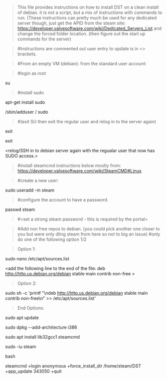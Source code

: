 > This file provides instructions on how to install DST on a clean install of debian.  it is not a script, but a mix of instructions with commands to run. (These instructions can pretty much be used for any dedicated server though, just get the APID from the steam site: https://developer.valvesoftware.com/wiki/Dedicated_Servers_List and change the forced folder location. (then figure out the start up commands for the server)

> #Instructions are commented out user entry to update is in <> brackets.

> #From an empty VM (debian): from the standard user account:


> #login as root

su

<YourRootPassword>

> #install sudo

apt-get install sudo 

/sbin/adduser /<your user account/> sudo

> #(exit SU then exit the regular user and relog in to the server again)

exit 

exit 

<relog/SSH in to debian server again with the regualar user that now has SUDO access.>

> #install steamcmd instructions below mostly from: https://developer.valvesoftware.com/wiki/SteamCMD#Linux

> #create a new user:

sudo useradd -m steam

> #configure the account to have a password.

passwd steam

> #<set a strong steam password - this is required by the portal>

> #Add non free repos to debian. (you could pick another one closer to you but were only dling steam from here so not to big an issue)
> #only do one of the following option 1/2

> Option 1:

sudo nano /etc/apt/sources.list 

<add the following line to the end of the file:  deb http://http.us.debian.org/debian stable main contrib non-free >

<save and exit file>

> Option 2: 

sudo sh -c 'printf "\ndeb http://http.us.debian.org/debian stable main contrib non-free\n" >> /etc/apt/sources.list'

> End Options:

sudo apt update

sudo dpkg --add-architecture i386

sudo apt install lib32gcc1 steamcmd 

sudo -iu steam

bash

steamcmd +login anonymous +force_install_dir /home/steam/DST +app_update 343050 +quit
